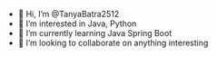 - 👋 Hi, I’m @TanyaBatra2512
- 👀 I’m interested in Java, Python
- 🌱 I’m currently learning Java Spring Boot 
- 💞️ I’m looking to collaborate on anything interesting


<!---
TanyaBatra2512/TanyaBatra2512 is a ✨ special ✨ repository because its `README.md` (this file) appears on your GitHub profile.
You can click the Preview link to take a look at your changes.
--->
